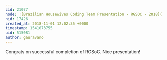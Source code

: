 ```yaml
---
cid: 21077
node: ![Brazilian Housewives Coding Team Presentation - RGSOC - 2018](../notes/milaaraujo/10-29-2018/brazilian-housewives-coding-team-presentation-rgsoc-2018)
nid: 17426
created_at: 2018-11-01 12:02:35 +0000
timestamp: 1541073755
uid: 515081
author: gauravano
---
```


Congrats on successful completion of RGSoC. Nice presentation!
